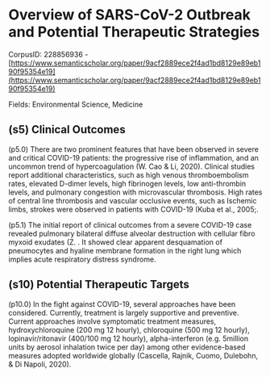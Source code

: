 # Overview of SARS-CoV-2 Outbreak and Potential Therapeutic Strategies

CorpusID: 228856936 - [https://www.semanticscholar.org/paper/9acf2889ece2f4ad1bd8129e89eb190f95354e19](https://www.semanticscholar.org/paper/9acf2889ece2f4ad1bd8129e89eb190f95354e19)

Fields: Environmental Science, Medicine

## (s5) Clinical Outcomes
(p5.0) There are two prominent features that have been observed in severe and critical COVID-19 patients: the progressive rise of inflammation, and an uncommon trend of hypercoagulation (W. Cao & Li, 2020). Clinical studies report additional characteristics, such as high venous thromboembolism rates, elevated D-dimer levels, high fibrinogen levels, low anti-thrombin levels, and pulmonary congestion with microvascular thrombosis. High rates of central line thrombosis and vascular occlusive events, such as Ischemic limbs, strokes were observed in patients with COVID-19 (Kuba et al., 2005;.

(p5.1) The initial report of clinical outcomes from a severe COVID-19 case revealed pulmonary bilateral diffuse alveolar destruction with cellular fibro myxoid exudates (Z. . It showed clear apparent desquamation of pneumocytes and hyaline membrane formation in the right lung which implies acute respiratory distress syndrome.
## (s10) Potential Therapeutic Targets
(p10.0) In the fight against COVID-19, several approaches have been considered. Currently, treatment is largely supportive and preventive. Current approaches involve symptomatic treatment measures, hydroxychloroquine (200 mg 12 hourly), chloroquine (500 mg 12 hourly), lopinavir/ritonavir (400/100 mg 12 hourly), alpha-interferon (e.g. 5million units by aerosol inhalation twice per day) among other evidence-based measures adopted worldwide globally (Cascella, Rajnik, Cuomo, Dulebohn, & Di Napoli, 2020).
